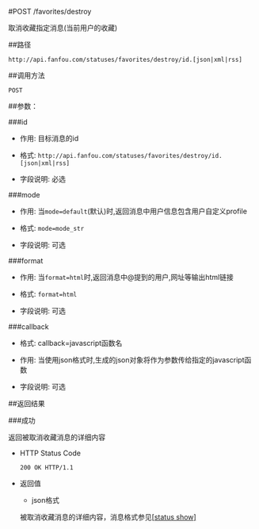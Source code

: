 #POST /favorites/destroy

取消收藏指定消息(当前用户的收藏)

##路径

    http://api.fanfou.com/statuses/favorites/destroy/id.[json|xml|rss]

##调用方法

    POST 

##参数：

###id

- 作用: 目标消息的id

- 格式: `http://api.fanfou.com/statuses/favorites/destroy/id.[json|xml|rss]`

- 字段说明: 必选

###mode

- 作用: 当`mode=default`(默认)时,返回消息中用户信息包含用户自定义profile

- 格式: `mode=mode_str`

- 字段说明: 可选

###format

- 作用: 当`format=html`时,返回消息中@提到的用户,网址等输出html链接

- 格式: `format=html`

- 字段说明: 可选

###callback

- 格式: callback=javascript函数名

- 作用: 当使用json格式时,生成的json对象将作为参数传给指定的javascript函数

- 字段说明: 可选

##返回结果

###成功

返回被取消收藏消息的详细内容

- HTTP Status Code

    `200 OK HTTP/1.1`

- 返回值

    * json格式

    被取消收藏消息的详细内容，消息格式参见[[status show]](/statuses/show)
